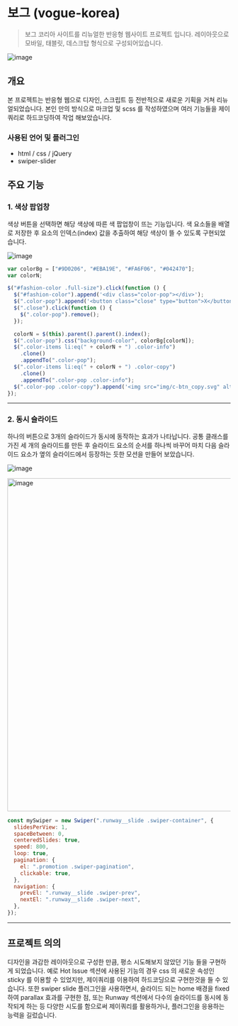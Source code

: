# 보그 (vogue-korea)
> 보그 코리아 사이트를 리뉴얼한 반응형 웹사이트 프로젝트 입니다. 레이아웃으로 모바일, 태블릿, 데스크탑 형식으로 구성되어있습니다. 

![image](https://user-images.githubusercontent.com/83049523/169694102-af90cca9-2126-4d28-9c5c-e65330ad2632.png)


## 개요
본 프로젝트는 반응형 웹으로 디자인, 스크립트 등 전반적으로 새로운 기획을 거쳐 리뉴얼되었습니다. 본인 만의 방식으로 마크업 및 scss 를 작성하였으며 여러 기능들을 제이쿼리로 하드코딩하여 작업 해보았습니다.

### 사용된 언어 및 플러그인
- html / css / jQuery
- swiper-slider


## 주요 기능

### 1. 색상 팝업창
색상 버튼을 선택하면 해당 색상에 따른 색 팝업창이 뜨는 기능입니다. 색 요소들을 배열로 저장한 후 요소의 인덱스(index) 값을 추출하여 해당 색상이 뜰 수 있도록 구현되었습니다.

![image](https://user-images.githubusercontent.com/83049523/169694710-de3e0f5b-4f4e-4a59-a0b3-3786bb7889e8.png)

``` javascript
var colorBg = ["#9D0206", "#EBA19E", "#FA6F06", "#042470"];
var colorN; 

$("#fashion-color .full-size").click(function () {
  $("#fashion-color").append('<div class="color-pop"></div>');
  $(".color-pop").append('<button class="close" type="button">X</button>');
  $(".close").click(function () {
    $(".color-pop").remove();
  });

  colorN = $(this).parent().parent().index();
  $(".color-pop").css("background-color", colorBg[colorN]);
  $(".color-items li:eq(" + colorN + ") .color-info")
    .clone()
    .appendTo(".color-pop");
  $(".color-items li:eq(" + colorN + ") .color-copy")
    .clone()
    .appendTo(".color-pop .color-info");
  $(".color-pop .color-copy").append('<img src="img/c-btn_copy.svg" alt="">');
});
```

---

### 2. 동시 슬라이드

하나의 버튼으로 3개의 슬라이드가 동시에 동작하는 효과가 나타납니다. 공통 클래스를 가진 세 개의 슬라이드를 만든 후 슬라이드 요소의 순서를 하나씩 바꾸어 마치 다음 슬라이드 요소가 옆의 슬라이드에서 등장하는 듯한 모션을 만들어 보았습니다.

<!-- ![image](https://user-images.githubusercontent.com/83049523/169694990-0f32f39f-72bb-4948-ad15-62892cdfd710.png) -->
![image](https://user-images.githubusercontent.com/83049523/169695051-270c098f-07e6-4182-9de7-01bec98f308a.png)

<img width="751" alt="image" src="https://user-images.githubusercontent.com/83049523/169695092-da2e477f-66a2-4d42-96c5-0722c5b2b8b7.png">

``` javascript
const mySwiper = new Swiper(".runway__slide .swiper-container", {
  slidesPerView: 1,
  spaceBetween: 0,
  centeredSlides: true,
  speed: 800,
  loop: true,
  pagination: {
    el: ".promotion .swiper-pagination",
    clickable: true,
  },
  navigation: {
    prevEl: ".runway__slide .swiper-prev",
    nextEl: ".runway__slide .swiper-next",
  },
});
```

---

## 프로젝트 의의
디자인을 과감한 레이아웃으로 구성한 만큼, 평소 시도해보지 않았던 기능 들을 구현하게 되었습니다. 예로 Hot Issue 섹션에 사용된 기능의 경우 css 의 새로운 속성인 sticky 를 이용할 수 있었지만, 제이쿼리를 이용하여 하드코딩으로 구현한것을 들 수 있습니다. 또한 swiper slide 플러그인을 사용하면서, 슬라이드 되는 home 배경을 fixed 하여 parallax 효과를 구현한 점, 또는 Runway 섹션에서 다수의 슬라이드를 동시에 동작되게 하는 등 다양한 시도를 함으로써 제이쿼리를 활용하거나, 플러그인을 응용하는 능력을 길렀습니다.